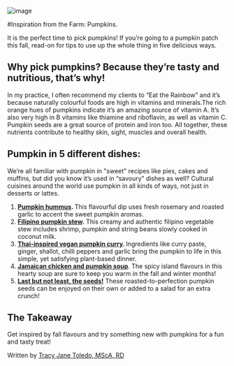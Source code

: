 ![image](https://tracyjanenutrition.com/wp-content/uploads/2019/10/kerstin-wrba-zeInZepl_Hw-unsplash.jpeg)

#Inspiration from the Farm: Pumpkins. 

<!-- wp:paragraph -->
<p>It is the perfect time to pick pumpkins! If you’re going to a pumpkin patch this fall, read-on for tips to use up the whole thing in five delicious ways.&nbsp;</p>
<!-- /wp:paragraph -->

<!-- wp:heading -->
<h2><strong>Why pick pumpkins? Because they’re tasty and nutritious, that’s why!&nbsp;</strong></h2>
<!-- /wp:heading -->

<!-- wp:paragraph -->
<p>In my practice, I often recommend my clients to “Eat the Rainbow” and it’s because naturally colourful foods are high in vitamins and minerals.The rich orange hues of pumpkins indicate it’s an amazing source of vitamin A. It’s also very high in B vitamins like thiamine and riboflavin, as well as vitamin C. Pumpkin seeds are a great source of protein and iron too. All together, these nutrients contribute to healthy skin, sight, muscles and overall health.&nbsp;</p>
<!-- /wp:paragraph -->

<!-- wp:heading -->
<h2><strong>Pumpkin in 5 different dishes:</strong></h2>
<!-- /wp:heading -->

<!-- wp:paragraph -->
<p>We’re all familiar with pumpkin in "sweet" recipes like pies, cakes and muffins, but did you know it’s used in “savoury” dishes as well? Cultural cuisines around the world use pumpkin in all kinds of ways, not just in desserts or lattes.&nbsp;<br></p>
<!-- /wp:paragraph -->

<!-- wp:list {"ordered":true} -->
<ol><li><strong><a rel="noreferrer noopener" aria-label=" (opens in a new tab)" href="https://pinchofyum.com/roasted-garlic-rosemary-pumpkin-hummus" target="_blank">Pumpkin hummus</a>. </strong>This flavourful dip uses fresh rosemary and roasted garlic to accent the sweet pumpkin aromas.</li><li><strong><a rel="noreferrer noopener" aria-label=" (opens in a new tab)" href="https://panlasangpinoy.com/ginataang-hipon-sitaw-at-kalabasa/" target="_blank">Filipino pumpkin stew</a>.</strong> This creamy and authentic filipino vegetable stew includes shrimp, pumpkin and string beans slowly cooked in coconut milk.</li><li><strong><a rel="noreferrer noopener" aria-label=" (opens in a new tab)" href="https://minimalistbaker.com/1-pot-pumpkin-yellow-curry/" target="_blank">Thai-inspired vegan pumpkin curry</a>. </strong>Ingredients like curry paste, ginger, shallot, chilli peppers and garlic bring the pumpkin to life in this simple, yet satisfying plant-based dinner.</li><li><strong><a rel="noreferrer noopener" aria-label=" (opens in a new tab)" href="https://www.africanbites.com/jamaican-chicken-pumpkin-soup/" target="_blank">Jamaican chicken and pumpkin soup</a></strong>. The spicy island flavours in this hearty soup are sure to keep you warm in the fall and winter months! </li><li><strong><a rel="noreferrer noopener" aria-label=" (opens in a new tab)" href="https://www.ontario.ca/foodland/food/pumpkin" target="_blank">Last but not least, the seeds!</a></strong> These roasted-to-perfection pumpkin seeds can be enjoyed on their own or added to a salad for an extra crunch!</li></ol>
<!-- /wp:list -->

<!-- wp:heading -->
<h2>The Takeaway</h2>
<!-- /wp:heading -->

<!-- wp:paragraph -->
<p>Get inspired by fall flavours and try something new with pumpkins for a fun and tasty treat! </p>
<!-- /wp:paragraph -->

<!-- wp:paragraph -->
<p></p>
<!-- /wp:paragraph -->

<!-- wp:paragraph -->
<p>Written by <a href="http://tracyjanenutrition.com/">Tracy Jane Toledo, MScA, RD</a></p>
<!-- /wp:paragraph -->